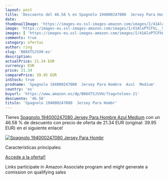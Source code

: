 ```yaml
---
layout: post
title: 'Descuento del 46.58 % en Spagnolo 194000247080  Jersey Para Hombr'
date: 
thumbnailImage: 'https://images-eu.ssl-images-amazon.com/images/I/41AloPTCFhL._SL200_.jpg'
image: 'https://images-eu.ssl-images-amazon.com/images/I/41AloPTCFhL._SL200_.jpg'
images: [ 'https://images-eu.ssl-images-amazon.com/images/I/41AloPTCFhL._SL200_.jpg' ]
comments: true
category: ofertas
author: ring
slug: 'B06XTSJSVH-es'
description:
actualPrice: 21.34 EUR
currency: EUR
price: 21.34
comparePrice: 39.95 EUR
inStock: true
prodname: 'Spagnolo 194000247080  Jersey Para Hombre  Azul  Medium'
country: 'es'
buyurl: 'https://www.amazon.es/dp/B06XTSJSVH/?tag=tolees-21'
descuento: '46.58'
titulo: 'Spagnolo 194000247080  Jersey Para Hombr'
---
```


Tienes [Spagnolo 194000247080  Jersey Para Hombre  Azul  Medium](https://www.amazon.es/dp/B06XTSJSVH/?tag=tolees-21) con un 46.58 % de descuento con precio de oferta de 21.34 EUR (original: 39.95 EUR) en el siguiente enlace!

[![Spagnolo 194000247080  Jersey Para Hombr](https://images-eu.ssl-images-amazon.com/images/I/41AloPTCFhL._SL200_.jpg)](https://www.amazon.es/dp/B06XTSJSVH/?tag=tolees-21)

Características principales:


[Accede a la oferta!!](https://www.amazon.es/dp/B06XTSJSVH/?tag=tolees-21)

Links participate in Amazon Associate program and might generate a comission on qualifying sales


